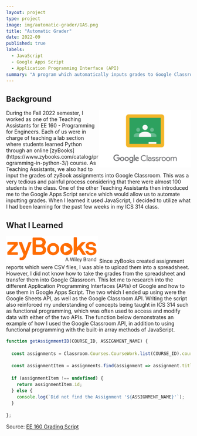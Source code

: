 ```yaml
---
layout: project
type: project
image: img/automatic-grader/GAS.png
title: "Automatic Grader"
date: 2022-09
published: true
labels:
  - JavaScript
  - Google Apps Script
  - Application Programming Interface (API)
summary: "A program which automatically inputs grades to Google Classroom."
---
```


## Background 
<img width="250px" class="img-thumbnail" src="../img/automatic-grader/Google-Classroom.png" style="float:right;">
During the Fall 2022 semester, I worked as one of the Teaching Assistants for EE 160 - Programming for Engineers. Each of us were in charge of teaching a lab section where students learned Python through an online [zyBooks](https://www.zybooks.com/catalog/programming-in-python-3/) course. As Teaching Assistants, we also had to input the grades of zyBook assignments into Google Classroom. This was a very tedious and painful process considering that there were almost 100 students in the class. One of the other Teaching Assistants then introduced me to the Google Apps Script service which would allow us to automate inputting grades. When I learned it used JavaScript, I decided to utilize what I had been learning for the past few weeks in my ICS 314 class.


## What I Learned
<img width="250px" class="rounded float-start pe-4" src="../img/automatic-grader/zyBooks.png">
Since zyBooks created assignment reports which were CSV files, I was able to upload them into a spreadsheet. However, I did not know how to take the grades from the spreadsheet and transfer them into Google Classroom. This let me to research into the different Application Programming Interfaces (APIs) of Google and how to use them in Google Apps Script. The two which I ended up using were the Google Sheets API, as well as the Google Classroom API. Writing the script also reinforced my understanding of concepts being taught in ICS 314 such as functional programming, which was often used to access and modify data with either of the two APIs. The function below demonstrates an example of how I used the Google Classroom API, in addition to using functional programming with the built-in array methods of JavaScript.

```javascript
function getAssignmentID(COURSE_ID, ASSIGNMENT_NAME) {

  const assignments = Classroom.Courses.CourseWork.list(COURSE_ID).courseWork;

  const assignmentItem = assignments.find(assignment => assignment.title === ASSIGNMENT_NAME);

  if (assignmentItem !== undefined) {
    return assignmentItem.id;
  } else {
    console.log(`Did not find the Assignment '${ASSIGNMENT_NAME}'`);
  }

};
```

Source: [EE 160 Grading Script](https://script.google.com/d/1AvZ8lDavanu9NaFii6yyoyNH4mckSeCE12NVNav8phw69AmsxB9DtNGD/edit?usp=sharing)